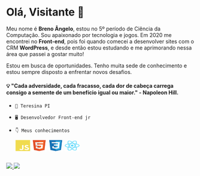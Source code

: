 # Olá, Visitante 👋

Meu nome é **Breno Ângelo**, estou no 5º período de Ciência da Computação. Sou apaixonado por tecnologia e jogos. Em 2020 me encontrei no **Front-end**, pois foi quando comecei a desenvolver sites com o CRM **WordPress**, e desde então estou estudando e me aprimorando nessa área que passei a gostar muito!

Estou em busca de oportunidades. Tenho muita sede de conhecimento e estou sempre disposto a enfrentar novos desafios.


#### 💡 "Cada adversidade, cada fracasso, cada dor de cabeça carrega consigo a semente de um benefício igual ou maior." - Napoleon Hill.
-     📍 Teresina PI
-     🖥️ Desenvolvedor Front-end jr
-     👇 Meus conhecimentos

     <div style="display: inline_block">
  <img align="center" alt="Breno-Js" height="30" width="40" src="https://raw.githubusercontent.com/devicons/devicon/master/icons/javascript/javascript-plain.svg">
  <img align="center" alt="Breno-HTML" height="30" width="40" src="https://raw.githubusercontent.com/devicons/devicon/master/icons/html5/html5-original.svg">
  <img align="center" alt="Breno-CSS" height="30" width="40" src="https://raw.githubusercontent.com/devicons/devicon/master/icons/css3/css3-original.svg">
  <img align="center" alt="Breno-React" height="30" width="40" src="https://raw.githubusercontent.com/devicons/devicon/master/icons/react/react-original.svg">
  
<br>
 

<div>
    <a target='_blank' href="https://www.instagram.com/brenodev/">
        <img src="https://img.shields.io/badge/Instagram-E4405F?style=for-the-badge&logo=instagram&logoColor=white">
    </a>
    <a target='_blank' href="https://www.linkedin.com/in/breno-angelo-1005/">
        <img src="https://img.shields.io/badge/LinkedIn-0077B5?style=for-the-badge&logo=linkedin&logoColor=white">
    </a>
</div>

